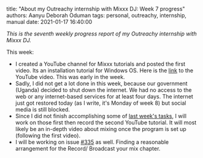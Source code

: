 title: "About my Outreachy internship with Mixxx DJ: Week 7 progress"
authors: Aanyu Deborah Oduman
tags: personal, outreachy, internship, manual
date: 2021-01-17 16:40:00

_This is the seventh weekly progress report of my Outreachy internship with Mixxx DJ._

This week:

- I created a YouTube channel for Mixxx tutorials and posted the first video. Its an installation tutorial for Windows OS. Here is the [link](https://www.youtube.com/watch?v=F0tTUb-JpzY) to the YouTube video. This was early in the week.
- Sadly, I did not get a lot done in this week, because our government (Uganda) decided to shut down the internet. We had no access to the web or any internet-based services for at least four days.
  The internet just got restored today (as I write, it's Monday of week 8) but social media is still blocked.
- Since I did not finish accomplishing some of [last week's tasks]({filename}/news/2021-01-04-week-5-progress-report.md), I will work on those first then record the second YouTube tutorial. It will most likely be an in-depth video about mixing once the program is set up (following the first video).
- I will be working on issue [#335](https://github.com/mixxxdj/manual/issues/335) as well. Finding a reasonable arrangement for the Record/ Broadcast your mix chapter.


